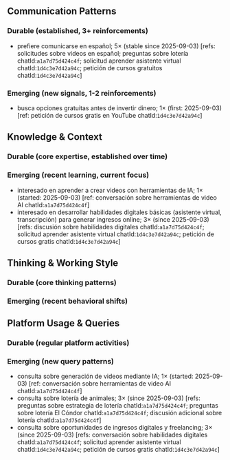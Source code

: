 ## Communication Patterns
### Durable (established, 3+ reinforcements)
- prefiere comunicarse en español; 5× (stable since 2025-09-03) [refs: solicitudes sobre videos en español; preguntas sobre lotería chatId:`a1a7d75d424c4f`; solicitud aprender asistente virtual chatId:`1d4c3e7d42a94c`; petición de cursos gratuitos chatId:`1d4c3e7d42a94c`]

### Emerging (new signals, 1-2 reinforcements)
- busca opciones gratuitas antes de invertir dinero; 1× (first: 2025-09-03) [ref: petición de cursos gratis en YouTube chatId:`1d4c3e7d42a94c`]

## Knowledge & Context
### Durable (core expertise, established over time)

### Emerging (recent learning, current focus)
- interesado en aprender a crear videos con herramientas de IA; 1× (started: 2025-09-03) [ref: conversación sobre herramientas de video AI chatId:`a1a7d75d424c4f`]
- interesado en desarrollar habilidades digitales básicas (asistente virtual, transcripción) para generar ingresos online; 3× (since 2025-09-03) [refs: discusión sobre habilidades digitales chatId:`a1a7d75d424c4f`; solicitud aprender asistente virtual chatId:`1d4c3e7d42a94c`; petición de cursos gratis chatId:`1d4c3e7d42a94c`]

## Thinking & Working Style
### Durable (core thinking patterns)

### Emerging (recent behavioral shifts)

## Platform Usage & Queries
### Durable (regular platform activities)

### Emerging (new query patterns)
- consulta sobre generación de videos mediante IA; 1× (started: 2025-09-03) [ref: conversación sobre herramientas de video AI chatId:`a1a7d75d424c4f`]
- consulta sobre lotería de animales; 3× (since 2025-09-03) [refs: preguntas sobre estrategia de lotería chatId:`a1a7d75d424c4f`; preguntas sobre lotería El Cóndor chatId:`a1a7d75d424c4f`; discusión adicional sobre lotería chatId:`a1a7d75d424c4f`]
- consulta sobre oportunidades de ingresos digitales y freelancing; 3× (since 2025-09-03) [refs: conversación sobre habilidades digitales chatId:`a1a7d75d424c4f`; solicitud aprender asistente virtual chatId:`1d4c3e7d42a94c`; petición de cursos gratis chatId:`1d4c3e7d42a94c`]